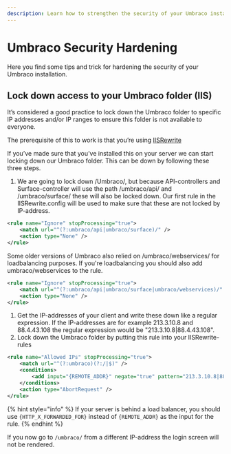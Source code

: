 ```yaml
---
description: Learn how to strengthen the security of your Umbraco installation, and reduce the risk of unauthorised access.
---
```


# Umbraco Security Hardening

Here you find some tips and trick for hardening the security of your Umbraco installation.

## Lock down access to your Umbraco folder (IIS)

It’s considered a good practice to lock down the Umbraco folder to specific IP addresses and/or IP ranges to ensure this folder is not available to everyone.

The prerequisite of this to work is that you’re using [IISRewrite](../routing/iisrewriterules.md)

If you’ve made sure that you’ve installed this on your server we can start locking down our Umbraco folder. This can be down by following these three steps.

1. We are going to lock down /Umbraco/, but because API-controllers and Surface-controller will use the path /umbraco/api/ and /umbraco/surface/ these will also be locked down. Our first rule in the IISRewrite.config will be used to make sure that these are not locked by IP-address.

```xml
<rule name="Ignore" stopProcessing="true">
    <match url="^(?:umbraco/api|umbraco/surface)/" />
    <action type="None" />
</rule>
```

Some older versions of Umbraco also relied on /umbraco/webservices/ for loadbalancing purposes. If you're loadbalancing you should also add umbraco/webservices to the rule.

```xml
<rule name="Ignore" stopProcessing="true">
    <match url="^(?:umbraco/api|umbraco/surface|umbraco/webservices)/" />
    <action type="None" />
</rule>
```

1. Get the IP-addresses of your client and write these down like a regular expression. If the IP-addresses are for example 213.3.10.8 and 88.4.43.108 the regular expression would be "213.3.10.8|88.4.43.108".
2. Lock down the Umbraco folder by putting this rule into your IISRewrite-rules

```xml
<rule name="Allowed IPs" stopProcessing="true">
    <match url="^(?:umbraco)(?:/|$)" />
    <conditions>
        <add input="{REMOTE_ADDR}" negate="true" pattern="213.3.10.8|88.4.43.108" />
    </conditions>
    <action type="AbortRequest" />
</rule>
```

{% hint style="info" %}
If your server is behind a load balancer, you should use `{HTTP_X_FORWARDED_FOR}` instead of `{REMOTE_ADDR}` as the input for the rule.
{% endhint %}

If you now go to `/umbraco/` from a different IP-address the login screen will not be rendered.
